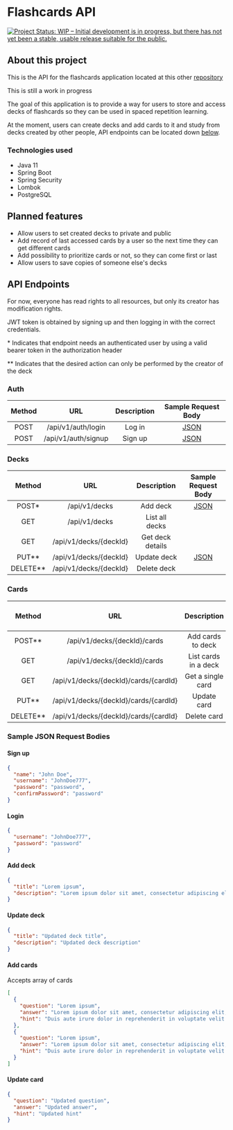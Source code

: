 # Flashcards API

[![Project Status: WIP – Initial development is in progress, but there has not yet been a stable, usable release suitable for the public.](https://www.repostatus.org/badges/latest/wip.svg)](https://www.repostatus.org/#wip)

## About this project

This is the API for the flashcards application located at this other [repository](https://github.com/gabrielnakaema/flashcards-client)

This is still a work in progress

The goal of this application is to provide a way for users to store and access decks of flashcards so they can be used in spaced repetition learning.

At the moment, users can create decks and add cards to it and study from decks created by other people, API endpoints can be located down [below](#api-endpoints).

### Technologies used

- Java 11
- Spring Boot
- Spring Security
- Lombok
- PostgreSQL

## Planned features

- Allow users to set created decks to private and public
- Add record of last accessed cards by a user so the next time they can get different cards
- Add possibility to prioritize cards or not, so they can come first or last
- Allow users to save copies of someone else's decks

## <a id="api-endpoints">API Endpoints</a>

For now, everyone has read rights to all resources, but only its creator has modification rights.

JWT token is obtained by signing up and then logging in with the correct credentials.

\* Indicates that endpoint needs an authenticated user by using a valid bearer token in the authorization header

\*\* Indicates that the desired action can only be performed by the creator of the deck

### Auth

| Method |         URL         | Description | Sample Request Body  |
| :----: | :-----------------: | :---------: | :------------------: |
|  POST  | /api/v1/auth/login  |   Log in    | [JSON](#login-body)  |
|  POST  | /api/v1/auth/signup |   Sign up   | [JSON](#signup-body) |

### Decks

|   Method   |          URL           |   Description    |    Sample Request Body    |
| :--------: | :--------------------: | :--------------: | :-----------------------: |
|   POST\*   |     /api/v1/decks      |     Add deck     |  [JSON](#add-deck-body)   |
|    GET     |     /api/v1/decks      |  List all decks  |                           |
|    GET     | /api/v1/decks/{deckId} | Get deck details |                           |
|  PUT\*\*   | /api/v1/decks/{deckId} |   Update deck    | [JSON](#update-deck-body) |
| DELETE\*\* | /api/v1/decks/{deckId} |   Delete deck    |                           |

### Cards

|   Method   |                  URL                  |     Description      |    Sample Request Body    |
| :--------: | :-----------------------------------: | :------------------: | :-----------------------: |
|  POST\*\*  |     /api/v1/decks/{deckId}/cards      |  Add cards to deck   |  [JSON](#add-cards-body)  |
|    GET     |     /api/v1/decks/{deckId}/cards      | List cards in a deck |                           |
|    GET     | /api/v1/decks/{deckId}/cards/{cardId} |  Get a single card   |                           |
|  PUT\*\*   | /api/v1/decks/{deckId}/cards/{cardId} |     Update card      | [JSON](#update-card-body) |
| DELETE\*\* | /api/v1/decks/{deckId}/cards/{cardId} |     Delete card      |                           |

### Sample JSON Request Bodies

#### <a id="signup-body">Sign up</a>

```json
{
  "name": "John Doe",
  "username": "JohnDoe777",
  "password": "password",
  "confirmPassword": "password"
}
```

#### <a id="login-body">Login</a>

```json
{
  "username": "JohnDoe777",
  "password": "password"
}
```

#### <a id="add-deck-body">Add deck</a>

```json
{
  "title": "Lorem ipsum",
  "description": "Lorem ipsum dolor sit amet, consectetur adipiscing elit, sed do eiusmod tempor incididunt ut labore"
}
```

#### <a id="update-deck-body">Update deck</a>

```json
{
  "title": "Updated deck title",
  "description": "Updated deck description"
}
```

#### <a id="add-cards-body">Add cards</a>

Accepts array of cards

```json
[
  {
    "question": "Lorem ipsum",
    "answer": "Lorem ipsum dolor sit amet, consectetur adipiscing elit, sed do eiusmod tempor incididunt ut labore",
    "hint": "Duis aute irure dolor in reprehenderit in voluptate velit esse"
  },
  {
    "question": "Lorem ipsum",
    "answer": "Lorem ipsum dolor sit amet, consectetur adipiscing elit, sed do eiusmod tempor incididunt ut labore",
    "hint": "Duis aute irure dolor in reprehenderit in voluptate velit esse"
  }
]
```

#### <a id="update-card-body">Update card</a>

```json
{
  "question": "Updated question",
  "answer": "Updated answer",
  "hint": "Updated hint"
}
```
